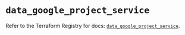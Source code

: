 # `data_google_project_service`

Refer to the Terraform Registry for docs: [`data_google_project_service`](https://registry.terraform.io/providers/hashicorp/google/5.43.1/docs/data-sources/project_service).
